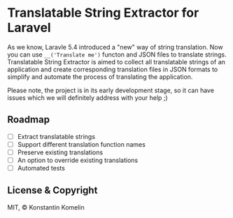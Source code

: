 # Translatable String Extractor for Laravel
As we know, Laravle 5.4 introduced a "new" way of string translation.
Now you can use `__('Translate me')` functon and JSON files to translate strings.
Translatable String Extractor is aimed to collect all translatable strings of an application and create corresponding translation files in JSON formats to simplify and automate the process of translating the application.

Please note, the project is in its early development stage, so it can have issues which we will definitely address with your help ;)

## Roadmap

- [ ] Extract translatable strings
- [ ] Support different translation function names
- [ ] Preserve existing translations
- [ ] An option to override existing translations
- [ ] Automated tests

## License & Copyright

MIT, © Konstantin Komelin
